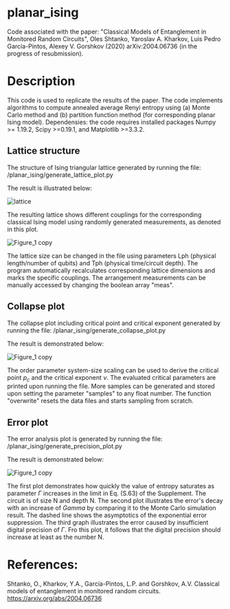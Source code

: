 # planar_ising
Code associated with the paper: "Classical Models of Entanglement in Monitored Random Circuits", Oles Shtanko, Yaroslav A. Kharkov, Luis Pedro García-Pintos, Alexey V. Gorshkov (2020) arXiv:2004.06736 (in the progress of resubmission).

# Description

This code is used to replicate the results of the paper. The code implements algorithms to compute annealed average Renyi entropy using (a) Monte Carlo method and (b) partition function method (for corresponding planar Ising model). Dependensies: the code requires installed packages Numpy >= 1.19.2, Scipy >=0.19.1, and Matplotlib >=3.3.2.

## Lattice structure

The structure of Ising triangular lattice generated by running the file: /planar_ising/generate_lattice_plot.py

The result is illustrated below:

![lattice](https://user-images.githubusercontent.com/35434445/100168282-f5436300-2e8e-11eb-8a9e-394e57539748.png)

The resulting lattice shows different couplings for the corresponding classical Ising model using randomly generated measurements, as denoted in this plot. 

![Figure_1 copy](https://user-images.githubusercontent.com/21160786/56327155-1b4b4200-6147-11e9-8837-694417ae332b.png)

The lattice size can be changed in the file using parameters Lph (physical length/number of qubits) and Tph (physical time/circuit depth). The program automatically recalculates corresponding lattice dimensions and marks the specific couplings. The arrangement measurements can be manually accessed by changing the boolean array "meas".

## Collapse plot

The collapse plot including critical point and critical exponent generated by running the file: /planar_ising/generate_collapse_plot.py

The result is demonstrated below:

![Figure_1 copy](https://user-images.githubusercontent.com/21160786/56327155-1b4b4200-6147-11e9-8837-694417ae332b.png)

The order parameter system-size scaling can be used to derive the critical point $p_c$ and the critical exponent $\nu$. The evaluated critical parameters are printed upon running the file. More samples can be generated and stored upon setting the parameter "samples" to any float number. The function "overwrite" resets the data files and starts sampling from scratch.

## Error plot

The error analysis plot is generated by running the file: /planar_ising/generate_precision_plot.py

The result is demonstrated below:

![Figure_1 copy](https://user-images.githubusercontent.com/21160786/56327155-1b4b4200-6147-11e9-8837-694417ae332b.png)

The first plot demonstrates how quickly the value of entropy saturates as parameter $\Gamma$ increases in the limit in Eq. (S.63) of the Supplement. The circuit is of size N and depth N. The second plot illustrates the error's decay with an increase of $Gamma$ by comparing it to the Monte Carlo simulation result. The dashed line shows the asymptotics of the exponential error suppression. The third graph illustrates the error caused by insufficient digital precision of $\Gamma$. Fro this plot, it follows that the digital precision should increase at least as the number N.

# References:

Shtanko, O., Kharkov, Y.A., García-Pintos, L.P. and Gorshkov, A.V. Classical models of entanglement in monitored random circuits. https://arxiv.org/abs/2004.06736

